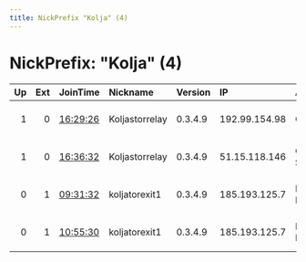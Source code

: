 ```yaml
---
title: NickPrefix "Kolja" (4)
---
```


# NickPrefix: "Kolja" (4)

|   Up |   Ext | JoinTime                                                                                            | Nickname       | Version   | IP            | AS               | CC   |   ORp |   Dirp | OS    | Contact                           |   eFamMembers |
|-----:|------:|:----------------------------------------------------------------------------------------------------|:---------------|:----------|:--------------|:-----------------|:-----|------:|-------:|:------|:----------------------------------|--------------:|
|    1 |     0 | [16:29:26](https://metrics.torproject.org/rs.html#details/9DF8ACA2D30860303F529316480CE65C77574CAA) | Koljastorrelay | 0.3.4.9   | 192.99.154.98 | OVH SAS          | ca   |  9001 |   9030 | Linux | torserver at koljasagorski dot de |             1 |
|    1 |     0 | [16:36:32](https://metrics.torproject.org/rs.html#details/0AEEF3757994628269444DF12E4E8F802C85F309) | Koljastorrelay | 0.3.4.9   | 51.15.118.146 | Online S.a.s.    | fr   |  9001 |   9030 | Linux | torserver at koljasagorski dot de |             1 |
|    0 |     1 | [09:31:32](https://metrics.torproject.org/rs.html#details/7E41146C04AF0A954E1E6C36F3DD839E6C540664) | koljatorexit1  | 0.3.4.9   | 185.193.125.7 | Privactually Ltd | se   |  9001 |     80 | Linux | torserver at koljasagorski dot de |             1 |
|    0 |     1 | [10:55:30](https://metrics.torproject.org/rs.html#details/63BEA879283890D0ACE4C561E10FEDF72C883C21) | koljatorexit1  | 0.3.4.9   | 185.193.125.7 | Privactually Ltd | se   |  9001 |     80 | Linux | torserver at koljasagorski dot de |             1 |
